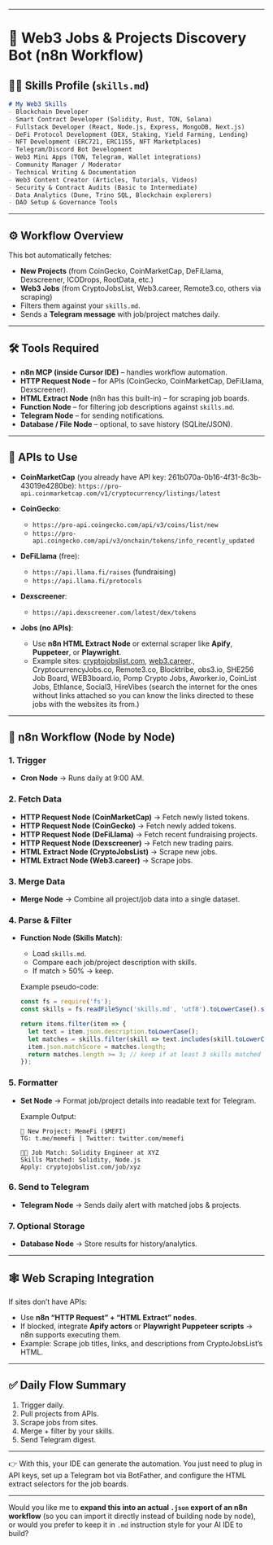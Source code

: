
---

# 🚀 Web3 Jobs & Projects Discovery Bot (n8n Workflow)

## 👨‍💻 Skills Profile (`skills.md`)

```md
# My Web3 Skills
- Blockchain Developer
- Smart Contract Developer (Solidity, Rust, TON, Solana)
- Fullstack Developer (React, Node.js, Express, MongoDB, Next.js)
- DeFi Protocol Development (DEX, Staking, Yield Farming, Lending)
- NFT Development (ERC721, ERC1155, NFT Marketplaces)
- Telegram/Discord Bot Development
- Web3 Mini Apps (TON, Telegram, Wallet integrations)
- Community Manager / Moderator
- Technical Writing & Documentation
- Web3 Content Creator (Articles, Tutorials, Videos)
- Security & Contract Audits (Basic to Intermediate)
- Data Analytics (Dune, Trino SQL, Blockchain explorers)
- DAO Setup & Governance Tools
```

---

## ⚙️ Workflow Overview

This bot automatically fetches:

* **New Projects** (from CoinGecko, CoinMarketCap, DeFiLlama, Dexscreener, ICODrops, RootData, etc.)
* **Web3 Jobs** (from CryptoJobsList, Web3.career, Remote3.co, others via scraping)
* Filters them against your `skills.md`.
* Sends a **Telegram message** with job/project matches daily.

---

## 🛠️ Tools Required

* **n8n MCP (inside Cursor IDE)** – handles workflow automation.
* **HTTP Request Node** – for APIs (CoinGecko, CoinMarketCap, DeFiLlama, Dexscreener).
* **HTML Extract Node** (n8n has this built-in) – for scraping job boards.
* **Function Node** – for filtering job descriptions against `skills.md`.
* **Telegram Node** – for sending notifications.
* **Database / File Node** – optional, to save history (SQLite/JSON).

---

## 🔗 APIs to Use

* **CoinMarketCap** (you already have API key: 261b070a-0b16-4f31-8c3b-43019e4280be):
  `https://pro-api.coinmarketcap.com/v1/cryptocurrency/listings/latest`
* **CoinGecko**:

  * `https://pro-api.coingecko.com/api/v3/coins/list/new`
  * `https://pro-api.coingecko.com/api/v3/onchain/tokens/info_recently_updated`
* **DeFiLlama** (free):

  * `https://api.llama.fi/raises` (fundraising)
  * `https://api.llama.fi/protocols`
* **Dexscreener**:

  * `https://api.dexscreener.com/latest/dex/tokens`
* **Jobs (no APIs)**:

  * Use **n8n HTML Extract Node** or external scraper like **Apify**, **Puppeteer**, or **Playwright**.
  * Example sites: [cryptojobslist.com](https://cryptojobslist.com), [web3.career](https://web3.career).\, CryptocurrencyJobs.co, Remote3.co, Blocktribe, obs3.io, SHE256 Job Board, WEB3board.io, Pomp Crypto Jobs, Aworker.io, CoinList Jobs, Ethlance, Social3, HireVibes (search the internet for the ones without links attached so you can know the links directed to these jobs with the websites its from.) 

---

## 🔄 n8n Workflow (Node by Node)

### 1. **Trigger**

* **Cron Node** → Runs daily at 9:00 AM.

### 2. **Fetch Data**

* **HTTP Request Node (CoinMarketCap)** → Fetch newly listed tokens.
* **HTTP Request Node (CoinGecko)** → Fetch newly added tokens.
* **HTTP Request Node (DeFiLlama)** → Fetch recent fundraising projects.
* **HTTP Request Node (Dexscreener)** → Fetch new trading pairs.
* **HTML Extract Node (CryptoJobsList)** → Scrape new jobs.
* **HTML Extract Node (Web3.career)** → Scrape jobs.

### 3. **Merge Data**

* **Merge Node** → Combine all project/job data into a single dataset.

### 4. **Parse & Filter**

* **Function Node (Skills Match)**:

  * Load `skills.md`.
  * Compare each job/project description with skills.
  * If match > 50% → keep.

  Example pseudo-code:

  ```js
  const fs = require('fs');
  const skills = fs.readFileSync('skills.md', 'utf8').toLowerCase().split('\n');

  return items.filter(item => {
    let text = item.json.description.toLowerCase();
    let matches = skills.filter(skill => text.includes(skill.toLowerCase()));
    item.json.matchScore = matches.length;
    return matches.length >= 3; // keep if at least 3 skills matched
  });
  ```

### 5. **Formatter**

* **Set Node** → Format job/project details into readable text for Telegram.

  Example Output:

  ```
  🚀 New Project: MemeFi ($MEFI)
  TG: t.me/memefi | Twitter: twitter.com/memefi

  👨‍💻 Job Match: Solidity Engineer at XYZ
  Skills Matched: Solidity, Node.js
  Apply: cryptojobslist.com/job/xyz
  ```

### 6. **Send to Telegram**

* **Telegram Node** → Sends daily alert with matched jobs & projects.

### 7. **Optional Storage**

* **Database Node** → Store results for history/analytics.

---

## 🕸️ Web Scraping Integration

If sites don’t have APIs:

* Use **n8n “HTTP Request” + “HTML Extract” nodes**.
* If blocked, integrate **Apify actors** or **Playwright Puppeteer scripts** → n8n supports executing them.
* Example: Scrape job titles, links, and descriptions from CryptoJobsList’s HTML.

---

## ✅ Daily Flow Summary

1. Trigger daily.
2. Pull projects from APIs.
3. Scrape jobs from sites.
4. Merge + filter by your skills.
5. Send Telegram digest.

---

👉 With this, your IDE can generate the automation. You just need to plug in API keys, set up a Telegram bot via BotFather, and configure the HTML extract selectors for the job boards.

---

Would you like me to **expand this into an actual `.json` export of an n8n workflow** (so you can import it directly instead of building node by node), or would you prefer to keep it in `.md` instruction style for your AI IDE to build?
